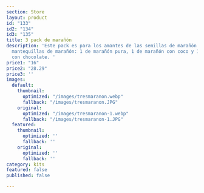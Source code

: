 ```yaml
---
section: Store
layout: product
id: "133"
id2: "134"
id3: "135"
title: 3 pack de marañón
description: 'Este pack es para los amantes de las semillas de marañón. Incluye 3
  mantequillas de marañón: 1 de marañón pura, 1 de marañón con coco y 1 de marañón
  con chocolate. '
price1: "16"
price2: "28.29"
price3: ''
images:
  default:
    thumbnail:
      optimized: "/images/tresmaranon.webp"
      fallback: "/images/tresmaranon.JPG"
    original:
      optimized: "/images/tresmaranon-1.webp"
      fallback: "/images/tresmaranon-1.JPG"
  featured:
    thumbnail:
      optimized: ''
      fallback: ''
    original:
      optimized: ''
      fallback: ''
category: kits
featured: false
published: false

---
```

